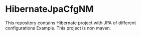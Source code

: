 # HibernateJpaCfgNM
This repository contains Hibernate project with JPA of different configurations Example.
This project is non maven.
